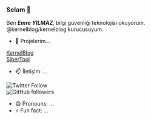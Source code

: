 ### Selam 👋

Ben ***Emre YILMAZ***, bilgi güvenliği teknolojisi okuyorum. @kernelblog/kernelblog kurucusuyum.

- 🔭 Projelerim...

[KernelBlog](http://kernelblog.org) <br>
[SiberTool](https://sibertool.com)

- 📫 İletişim: ... 

![Twitter Follow](https://twitter.com/S0lidNight) <br>
![GitHub followers](https://img.shields.io/github/followers/delosemre?style=social)

- 😄 Pronouns: ...
- ⚡ Fun fact: ...

